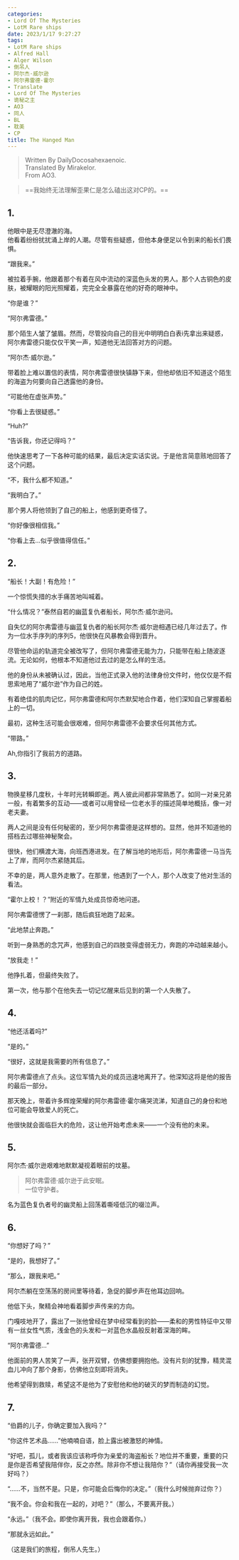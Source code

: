 ```yaml
---
categories:
- Lord Of The Mysteries
- LotM Rare ships
date: 2023/1/17 9:27:27
tags:
- LotM Rare ships
- Alfred Hall
- Alger Wilson
- 倒吊人
- 阿尔杰·威尔逊
- 阿尔弗雷德·霍尔
- Translate
- Lord Of The Mysteries
- 诡秘之主
- AO3
- 同人
- BL
- 耽美
- CP
title: The Hanged Man
---
```

> Written By DailyDocosahexaenoic.  
Translated By Mirakelor.  
From AO3.

> ==我始终无法理解歪果仁是怎么磕出这对CP的。==

## 1.
他眼中是无尽澄澈的海。  
他看着纷纷扰扰涌上岸的人潮。尽管有些疑惑，但他本身便足以令到来的船长们畏惧。

“跟我来。”

被拉着手腕，他跟着那个有着在风中流动的深蓝色头发的男人。那个人古铜色的皮肤，被耀眼的阳光照耀着，完完全全暴露在他的好奇的眼神中。

“你是谁？”

“阿尔弗雷德。”

那个陌生人皱了皱眉。然而，尽管投向自己的目光中明明白白表i先拿出来疑惑，阿尔弗雷德只能仅仅干笑一声，知道他无法回答对方的问题。

“阿尔杰·威尔逊。”

带着脸上难以置信的表情，阿尔弗雷德很快镇静下来，但他却依旧不知道这个陌生的海盗为何要向自己透露他的身份。

“可能他在虚张声势。”

“你看上去很疑惑。”

“Huh?”

“告诉我，你还记得吗？”

他快速思考了一下各种可能的结果，最后决定实话实说。于是他言简意赅地回答了这个问题。

“不，我什么都不知道。”

“我明白了。”

那个男人将他领到了自己的船上，他感到更奇怪了。

“你好像很相信我。”

“你看上去...似乎很值得信任。”

## 2.
“船长！大副！有危险！”

一个惊慌失措的水手痛苦地叫喊着。

“什么情况？”泰然自若的幽蓝复仇者船长，阿尔杰·威尔逊问。

自失忆的阿尔弗雷德与幽蓝复仇者的船长阿尔杰·威尔逊相遇已经几年过去了。作为一位水手序列的序列5，他很快在风暴教会得到晋升。

尽管他命运的轨道完全被改写了，但阿尔弗雷德无能为力，只能带在船上随波逐流。无论如何，他根本不知道他过去过的是怎么样的生活。

他的身份从未被确认过，因此，当他正式录入他的法律身份文件时，他仅仅是不假思索地用了“威尔逊”作为自己的姓。

有着绝佳的肌肉记忆，阿尔弗雷德和阿尔杰默契地合作着，他们深知自己掌握着船上的一切。

最初，这种生活可能会很艰难，但阿尔弗雷德不会要求任何其他方式。

“带路。”

Ah,你指引了我前方的道路。

## 3.
物换星移几度秋，十年时光转瞬即逝。两人彼此间都非常熟悉了。如同一对亲兄弟一般，有着繁多的互动——或者可以用曾经一位老水手的描述简单地概括，像一对老夫妻。

两人之间是没有任何秘密的，至少阿尔弗雷德是这样想的。显然，他并不知道他的搭档去过哪些神秘聚会。

很快，他们横渡大海，向班西港进发。在了解当地的地形后，阿尔弗雷德一马当先上了岸，而阿尔杰紧随其后。

不幸的是，两人意外走散了。在那里，他遇到了一个人，那个人改变了他对生活的看法。

“霍尔上校！？”附近的军情九处成员惊奇地问道。

阿尔弗雷德愣了一刹那，随后疯狂地跑了起来。

“此地禁止奔跑。”

听到一身熟悉的念咒声，他感到自己的四肢变得虚弱无力，奔跑的冲动越来越小。

“放我走！”

他挣扎着，但最终失败了。

第一次，他与那个在他失去一切记忆醒来后见到的第一个人失散了。

## 4.
“他还活着吗?”

“是的。”

“很好，这就是我需要的所有信息了。”

阿尔弗雷德点了点头。这位军情九处的成员迅速地离开了。他深知这将是他的报告的最后一部分。

那天晚上，带着许多辉煌荣耀的阿尔弗雷德·霍尔痛哭流涕，知道自己的身份和地位可能会导致爱人的死亡。

他很快就会面临巨大的危险，这让他开始考虑未来——一个没有他的未来。

## 5.
阿尔杰·威尔逊艰难地默默凝视着眼前的坟墓。
> 阿尔弗雷德·威尔逊于此安眠。  
一位守护者。

名为蓝色复仇者号的幽灵船上回荡着嘶哑低沉的啜泣声。

## 6.
“你想好了吗？”

“是的，我想好了。”

“那么，跟我来吧。”

阿尔杰躺在空荡荡的房间里等待着，急促的脚步声在他耳边回响。

他低下头，聚精会神地看着脚步声传来的方向。

门嘎吱地开了，露出了一张他曾经在梦中经常看到的脸——柔和的男性特征中又带有一丝女性气质，浅金色的头发和一对蓝色水晶般反射着深海的眸。

“阿尔弗雷德...”

他面前的男人苦笑了一声，张开双臂，仿佛想要拥抱他。没有片刻的犹豫，精灵混血儿冲向了那个身影，仿佛他立刻即将消失。

他希望得到救赎，希望这不是他为了安慰他和他的破灭的梦而制造的幻觉。

## 7.
“伯爵的儿子，你确定要加入我吗？”


“你这件艺术品……”他喃喃自语，脸上露出被激怒的神情。

“好吧，孤儿，或者我该应该称呼你为亲爱的海盗船长？地位并不重要，重要的只是你是否希望我陪伴你，反之亦然。除非你不想让我陪你？”（请你再接受我一次好吗？）

“……不，当然不是。只是，你可能会后悔你的决定。”（我什么时候抛弃过你？）

“我不会。你会和我在一起的，对吧？”（那么，不要离开我。）

“永远。”（我不会。即使你离开我，我也会跟着你。）

“那就永远如此。”

（这是我们的旅程，倒吊人先生。）